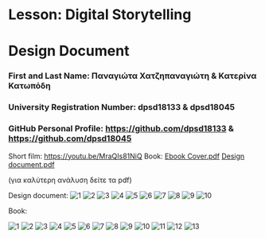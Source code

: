 # Lesson: Digital Storytelling
# Design Document

### First and Last Name: Παναγιώτα Χατζηπαναγιώτη & Κατερίνα Κατωπόδη
### University Registration Number: dpsd18133 & dpsd18045
### GitHub Personal Profile: https://github.com/dpsd18133 & https://github.com/dpsd18045

Short film: https://youtu.be/MraQIs81NiQ
Book: [Ebook Cover.pdf](https://github.com/dpsd18133/Digital-Storytelling-Group-Assignment/files/11633919/Ebook.Cover.pdf)
[Design document.pdf](https://github.com/dpsd18133/Digital-Storytelling-Group-Assignment/files/11636072/Design.document.pdf)

(για καλύτερη ανάλυση δείτε τα pdf)

Design document:
![1](https://github.com/dpsd18133/Digital-Storytelling-Group-Assignment/assets/46854165/83bc6495-c94f-4f95-8415-03fa8d036f74)
![2](https://github.com/dpsd18133/Digital-Storytelling-Group-Assignment/assets/46854165/74cb6cf2-6558-4650-b58c-5768a7c96fdb)
![3](https://github.com/dpsd18133/Digital-Storytelling-Group-Assignment/assets/46854165/57a82112-02fd-4139-af0f-b1f12d8182ca)
![4](https://github.com/dpsd18133/Digital-Storytelling-Group-Assignment/assets/46854165/acbc5980-fa29-4187-a26b-7088a352fa1e)
![5](https://github.com/dpsd18133/Digital-Storytelling-Group-Assignment/assets/46854165/d6547fb8-f149-4a8c-b1c3-d23ba941c996)
![6](https://github.com/dpsd18133/Digital-Storytelling-Group-Assignment/assets/46854165/0af0f01f-9b01-45bf-8767-b6499d913e3e)
![7](https://github.com/dpsd18133/Digital-Storytelling-Group-Assignment/assets/46854165/0c9cf6db-5fd1-405d-bd52-b5faf1632047)
![8](https://github.com/dpsd18133/Digital-Storytelling-Group-Assignment/assets/46854165/311fcc70-1908-4495-ac2c-3bacb8544a32)
![9](https://github.com/dpsd18133/Digital-Storytelling-Group-Assignment/assets/46854165/c6ce4522-3f1c-482a-b07b-a166f55611a4)
![10](https://github.com/dpsd18133/Digital-Storytelling-Group-Assignment/assets/46854165/ff11a106-131a-4bca-9d98-d944ac01363e)

Book:

![1](https://github.com/dpsd18133/Digital-Storytelling-Group-Assignment/assets/46854165/05c707a4-91b9-40f5-820c-71ebe4320f12)
![2](https://github.com/dpsd18133/Digital-Storytelling-Group-Assignment/assets/46854165/c1802c25-5adf-4ce6-9490-82785d5d97ef)
![3](https://github.com/dpsd18133/Digital-Storytelling-Group-Assignment/assets/46854165/fc10da69-adae-4c96-b50d-683843eb9250)
![4](https://github.com/dpsd18133/Digital-Storytelling-Group-Assignment/assets/46854165/9e68437c-37a3-4a1b-bde4-952dae1bcfe4)
![5](https://github.com/dpsd18133/Digital-Storytelling-Group-Assignment/assets/46854165/f6857964-333e-4a54-85cb-0ab80292ee9d)
![6](https://github.com/dpsd18133/Digital-Storytelling-Group-Assignment/assets/46854165/6b23cab1-89e5-4c0b-81ff-1644983a5124)
![7](https://github.com/dpsd18133/Digital-Storytelling-Group-Assignment/assets/46854165/97ae95fe-f227-4d5a-aa4a-09808dc9d98a)
![8](https://github.com/dpsd18133/Digital-Storytelling-Group-Assignment/assets/46854165/7ecc9be4-1fe6-45fa-9535-1f2512b4ee3f)
![9](https://github.com/dpsd18133/Digital-Storytelling-Group-Assignment/assets/46854165/d18e2736-52c2-4dd5-a589-47b3d66734e7)
![10](https://github.com/dpsd18133/Digital-Storytelling-Group-Assignment/assets/46854165/34a4fd46-6eb9-4be9-92c4-be28b1c25edf)
![11](https://github.com/dpsd18133/Digital-Storytelling-Group-Assignment/assets/46854165/47b8acbb-051c-45a0-89f5-e844b562c4fe)
![12](https://github.com/dpsd18133/Digital-Storytelling-Group-Assignment/assets/46854165/46f6f1ed-1b79-4771-b79a-b77db9ccbbf6)
![13](https://github.com/dpsd18133/Digital-Storytelling-Group-Assignment/assets/46854165/3c4ae452-39c3-43aa-85f0-463f038efc21)


